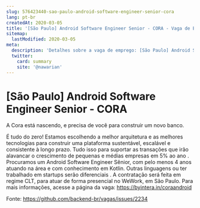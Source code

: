 ```yaml
---
slug: 576423440-sao-paulo-android-software-engineer-senior-cora
lang: pt-br
createdAt: 2020-03-05
title: '[São Paulo] Android Software Engineer Senior - CORA - Vaga de Emprego'
sitemap:
  lastModified: 2020-03-05
meta:
  description: 'Detalhes sobre a vaga de emprego: [São Paulo] Android Software Engineer Senior - CORA'
  twitter:
    card: summary
    site: '@nawarian'
---
```


# [São Paulo] Android Software Engineer Senior - CORA

A Cora está nascendo, e precisa de você para construir um novo banco.

É tudo do zero! Estamos escolhendo a melhor arquitetura e as melhores tecnologias para construir uma plataforma sustentável, escalável e consistente à longo prazo. Tudo isso para suportar as transações que irão alavancar o crescimento de pequenas e médias empresas em 5% ao ano
.
Procuramos um Android Software Engineer Sênior, com pelo menos 4 anos atuando na área e com conhecimento em Kotlin. Outras linguagens ou ter trabalhado em startups serão diferenciais
.
A contratação será feita em regime CLT, para atuar de forma presencial no WeWork, em São Paulo. Para mais informações, acesse a página da vaga: https://byintera.in/coraandroid


Fonte: https://github.com/backend-br/vagas/issues/2234